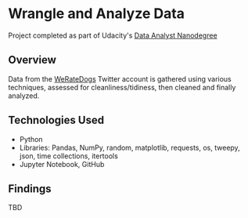 # Wrangle and Analyze Data
Project completed as part of Udacity's [Data Analyst Nanodegree](https://www.udacity.com/course/data-analyst-nanodegree--nd002)

## Overview
Data from the [WeRateDogs](https://twitter.com/dog_rates) Twitter account is gathered using various techniques, 
assessed for cleanliness/tidiness, then cleaned and finally analyzed.

## Technologies Used
- Python
- Libraries: Pandas, NumPy, random, matplotlib, requests, os, tweepy, json, time collections, itertools
- Jupyter Notebook, GitHub

## Findings
TBD